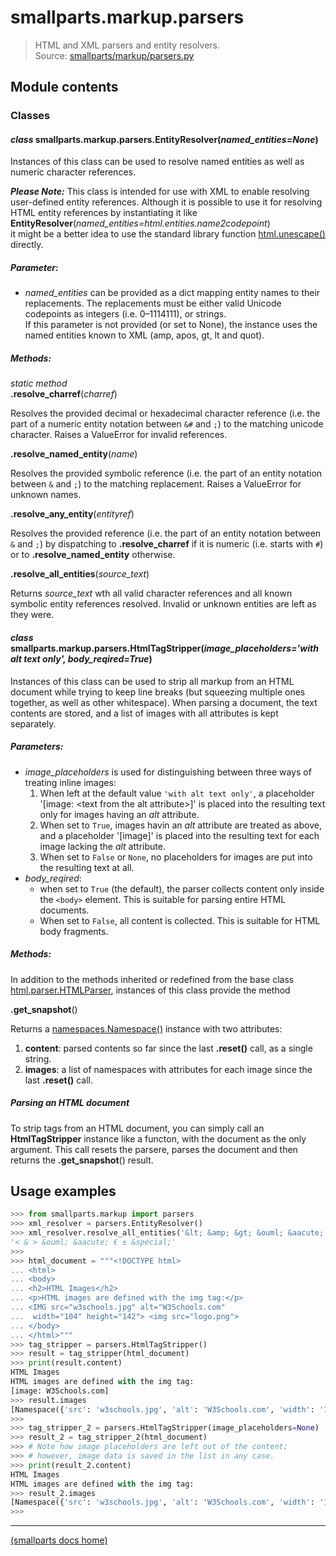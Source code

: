 # smallparts.markup.parsers

> HTML and XML parsers and entity resolvers.  
> Source: [smallparts/markup/parsers.py](https://github.com/blackstream-x/smallparts/blob/master/smallparts/markup/parsers.py)

## Module contents

### Classes

#### *class* smallparts.markup.parsers.**EntityResolver**(*named_entities=None*)

Instances of this class can be used to resolve named entities as well as
numeric character references.

***Please Note:*** This class is intended for use with XML to enable resolving
user-defined entity references. Although it is possible to use it for resolving
HTML entity references by instantiating it like  
**EntityResolver**(*named_entities=html.entities.name2codepoint*)  
it might be a better idea to use the standard library function
[html.unescape()](https://docs.python.org/3/library/html.html#html.unescape)
directly.

##### Parameter:

*   *named_entities* can be provided as a dict mapping entity names to their
    replacements. The replacements must be either valid Unicode codepoints
    as integers (i.e. 0–1114111), or strings.  
    If this parameter is not provided (or set to None), the instance
    uses the named entities known to XML (amp, apos, gt, lt and quot).

##### Methods:

*static method*  
**.resolve_charref**(*charref*)

Resolves the provided decimal or hexadecimal character reference
(i.e. the part of a numeric entity notation between ```&#``` and ```;```)
to the matching unicode character.
Raises a ValueError for invalid references.

**.resolve_named_entity**(*name*)

Resolves the provided symbolic reference
(i.e. the part of an entity notation between ```&``` and ```;```)
to the matching replacement.
Raises a ValueError for unknown names.

**.resolve_any_entity**(*entityref*)

Resolves the provided reference
(i.e. the part of an entity notation between ```&``` and ```;```)
by dispatching to **.resolve_charref** if it is numeric (i.e. starts with ```#```)
or to **.resolve_named_entity** otherwise.

**.resolve_all_entities**(*source_text*)

Returns *source_text* wth all valid character references and all known
symbolic entity references resolved. Invalid or unknown entities are left
as they were.

#### *class* smallparts.markup.parsers.**HtmlTagStripper**(*image_placeholders='with alt text only', body_reqired=True*)

Instances of this class can be used to strip all markup from an HTML document
while trying to keep line breaks (but squeezing multiple ones together,
as well as other whitespace).
When parsing a document, the text contents are stored, and a list of images
with all attributes is kept separately.

##### Parameters:

* *image\_placeholders* is used for distinguishing between three ways of
  treating inline images:
  1. When left at the default value ```'with alt text only'```,
     a placeholder '\[image: \<text from the alt attribute\>\]'
     is placed into the resulting text only for images having an *alt* attribute.
  2. When set to ```True```, images havin an *alt* attribute are treated as above,
     and a placeholder '\[image\]' is placed into the resulting text for each
     image lacking the *alt* attribute.
  3. When set to ```False``` or ```None```, no placeholders for images are put
     into the resulting text at all.
* *body\_reqired*:
  * when set to ```True``` (the default), the parser collects
    content only inside the ```<body>``` element. This is suitable for parsing
    entire HTML documents.
  * When set to ```False```, all content is collected. This is suitable for
    HTML body fragments.


##### Methods:

In addition to the methods inherited or redefined from the base class
[html.parser.HTMLParser](https://docs.python.org/3/library/html.parser.html#html.parser.HTMLParser),
instances of this class provide the method

**.get_snapshot**()

Returns a [namespaces.Namespace()](./smallparts.namespaces.md#class-smallpartsnamespacesnamespace)
instance with two attributes:

1. **content**: parsed contents so far since the last **.reset()** call, as a single string.
2. **images**: a list of namespaces with attributes for each image since the last **.reset()** call.

##### Parsing an HTML document

To strip tags from an HTML document, you can simply call an **HtmlTagStripper**
instance like a functon, with the document as the only argument.
This call resets the parsere, parses the document
and then returns the **.get_snapshot**() result.

## Usage examples

```python
>>> from smallparts.markup import parsers
>>> xml_resolver = parsers.EntityResolver()
>>> xml_resolver.resolve_all_entities('&lt; &amp; &gt; &ouml; &aacute; &#x20ac; &#177; &special;')
'< & > &ouml; &aacute; € ± &special;'
>>> 
>>> html_document = """<!DOCTYPE html>
... <html>
... <body>
... <h2>HTML Images</h2>
... <p>HTML images are defined with the img tag:</p>
... <IMG src="w3schools.jpg" alt="W3Schools.com"
...  width="104" height="142"> <img src="logo.png">
... </body>
... </html>"""
>>> tag_stripper = parsers.HtmlTagStripper()
>>> result = tag_stripper(html_document)
>>> print(result.content)
HTML Images
HTML images are defined with the img tag:
[image: W3Schools.com]
>>> result.images
[Namespace({'src': 'w3schools.jpg', 'alt': 'W3Schools.com', 'width': '104', 'height': '142'}), Namespace({'src': 'logo.png'})]
>>> 
>>> tag_stripper_2 = parsers.HtmlTagStripper(image_placeholders=None)
>>> result_2 = tag_stripper_2(html_document)
>>> # Note how image placeholders are left out of the content;
>>> # however, image data is saved in the list in any case.
>>> print(result_2.content)
HTML Images
HTML images are defined with the img tag:
>>> result_2.images
[Namespace({'src': 'w3schools.jpg', 'alt': 'W3Schools.com', 'width': '104', 'height': '142'}), Namespace({'src': 'logo.png'})]
>>> 
```

----

[(smallparts docs home)](./)

